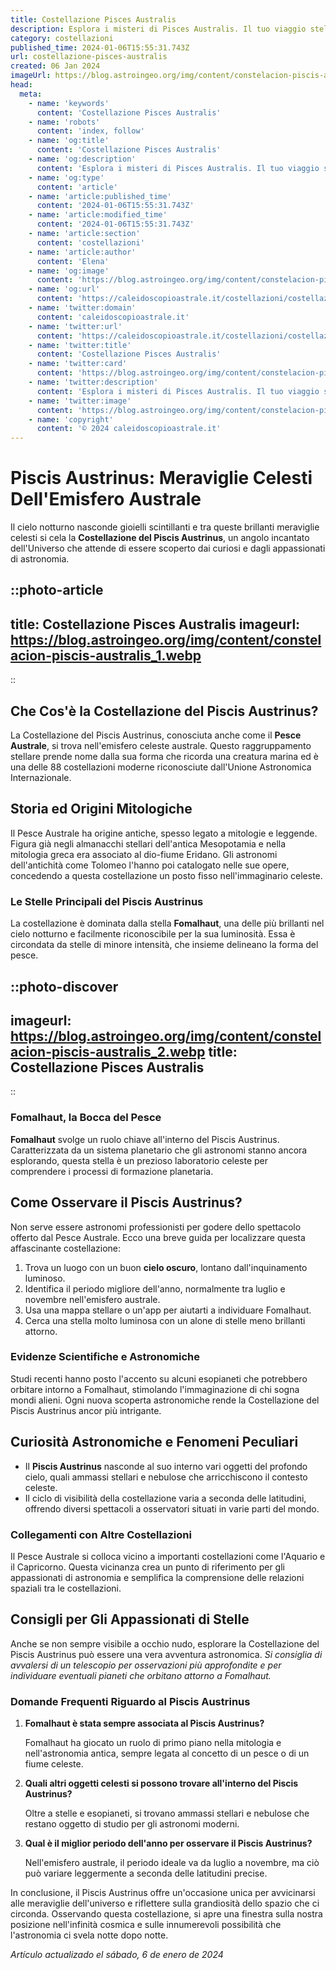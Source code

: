 ```yaml
---
title: Costellazione Pisces Australis
description: Esplora i misteri di Pisces Australis. Il tuo viaggio stellare tra mitologia e osservazione astronomica inizia qui. Scopri di più!
category: costellazioni
published_time: 2024-01-06T15:55:31.743Z
url: costellazione-pisces-australis
created: 06 Jan 2024
imageUrl: https://blog.astroingeo.org/img/content/constelacion-piscis-australis_1.webp
head:
  meta:
    - name: 'keywords'
      content: 'Costellazione Pisces Australis'
    - name: 'robots'
      content: 'index, follow'
    - name: 'og:title'
      content: 'Costellazione Pisces Australis'
    - name: 'og:description'
      content: 'Esplora i misteri di Pisces Australis. Il tuo viaggio stellare tra mitologia e osservazione astronomica inizia qui. Scopri di più!'
    - name: 'og:type'
      content: 'article'
    - name: 'article:published_time'
      content: '2024-01-06T15:55:31.743Z'
    - name: 'article:modified_time'
      content: '2024-01-06T15:55:31.743Z'
    - name: 'article:section'
      content: 'costellazioni'
    - name: 'article:author'
      content: 'Elena'
    - name: 'og:image'
      content: 'https://blog.astroingeo.org/img/content/constelacion-piscis-australis_1.webp'
    - name: 'og:url'
      content: 'https://caleidoscopioastrale.it/costellazioni/costellazione-pisces-australis'
    - name: 'twitter:domain'
      content: 'caleidoscopioastrale.it'
    - name: 'twitter:url'
      content: 'https://caleidoscopioastrale.it/costellazioni/costellazione-pisces-australis'
    - name: 'twitter:title'
      content: 'Costellazione Pisces Australis'
    - name: 'twitter:card'
      content: 'https://blog.astroingeo.org/img/content/constelacion-piscis-australis_1.webp'
    - name: 'twitter:description'
      content: 'Esplora i misteri di Pisces Australis. Il tuo viaggio stellare tra mitologia e osservazione astronomica inizia qui. Scopri di più!'
    - name: 'twitter:image'
      content: 'https://blog.astroingeo.org/img/content/constelacion-piscis-australis_1.webp'
    - name: 'copyright'
      content: '© 2024 caleidoscopioastrale.it'
---
```

# Piscis Austrinus: Meraviglie Celesti Dell'Emisfero Australe

Il cielo notturno nasconde gioielli scintillanti e tra queste brillanti meraviglie celesti si cela la **Costellazione del Piscis Austrinus**, un angolo incantato dell'Universo che attende di essere scoperto dai curiosi e dagli appassionati di astronomia.

::photo-article
---
title: Costellazione Pisces Australis
imageurl: https://blog.astroingeo.org/img/content/constelacion-piscis-australis_1.webp
---
::

## Che Cos'è la Costellazione del Piscis Austrinus?

La Costellazione del Piscis Austrinus, conosciuta anche come il **Pesce Australe**, si trova nell'emisfero celeste australe. Questo raggruppamento stellare prende nome dalla sua forma che ricorda una creatura marina ed è una delle 88 costellazioni moderne riconosciute dall'Unione Astronomica Internazionale.

## Storia ed Origini Mitologiche

Il Pesce Australe ha origine antiche, spesso legato a mitologie e leggende. Figura già negli almanacchi stellari dell'antica Mesopotamia e nella mitologia greca era associato al dio-fiume Eridano. Gli astronomi dell'antichità come Tolomeo l'hanno poi catalogato nelle sue opere, concedendo a questa costellazione un posto fisso nell'immaginario celeste.

### Le Stelle Principali del Piscis Austrinus

La costellazione è dominata dalla stella **Fomalhaut**, una delle più brillanti nel cielo notturno e facilmente riconoscibile per la sua luminosità. Essa è circondata da stelle di minore intensità, che insieme delineano la forma del pesce.

::photo-discover
---
imageurl: https://blog.astroingeo.org/img/content/constelacion-piscis-australis_2.webp
title: Costellazione Pisces Australis
---
::

### Fomalhaut, la Bocca del Pesce

**Fomalhaut** svolge un ruolo chiave all'interno del Piscis Austrinus. Caratterizzata da un sistema planetario che gli astronomi stanno ancora esplorando, questa stella è un prezioso laboratorio celeste per comprendere i processi di formazione planetaria.

## Come Osservare il Piscis Austrinus?

Non serve essere astronomi professionisti per godere dello spettacolo offerto dal Pesce Australe. Ecco una breve guida per localizzare questa affascinante costellazione:

1. Trova un luogo con un buon **cielo oscuro**, lontano dall'inquinamento luminoso.
2. Identifica il periodo migliore dell'anno, normalmente tra luglio e novembre nell'emisfero australe.
3. Usa una mappa stellare o un'app per aiutarti a individuare Fomalhaut.
4. Cerca una stella molto luminosa con un alone di stelle meno brillanti attorno.

### Evidenze Scientifiche e Astronomiche

Studi recenti hanno posto l'accento su alcuni esopianeti che potrebbero orbitare intorno a Fomalhaut, stimolando l'immaginazione di chi sogna mondi alieni. Ogni nuova scoperta astronomiche rende la Costellazione del Piscis Austrinus ancor più intrigante.

## Curiosità Astronomiche e Fenomeni Peculiari

* Il **Piscis Austrinus** nasconde al suo interno vari oggetti del profondo cielo, quali ammassi stellari e nebulose che arricchiscono il contesto celeste.
* Il ciclo di visibilità della costellazione varia a seconda delle latitudini, offrendo diversi spettacoli a osservatori situati in varie parti del mondo.

### Collegamenti con Altre Costellazioni

Il Pesce Australe si colloca vicino a importanti costellazioni come l'Aquario e il Capricorno. Questa vicinanza crea un punto di riferimento per gli appassionati di astronomia e semplifica la comprensione delle relazioni spaziali tra le costellazioni.

## Consigli per Gli Appassionati di Stelle

Anche se non sempre visibile a occhio nudo, esplorare la Costellazione del Piscis Austrinus può essere una vera avventura astronomica. *_Si consiglia di avvalersi di un telescopio per osservazioni più approfondite e per individuare eventuali pianeti che orbitano attorno a Fomalhaut._*

### Domande Frequenti Riguardo al Piscis Austrinus

1. **Fomalhaut è stata sempre associata al Piscis Austrinus?**
   
   Fomalhaut ha giocato un ruolo di primo piano nella mitologia e nell'astronomia antica, sempre legata al concetto di un pesce o di un fiume celeste.
    
2. **Quali altri oggetti celesti si possono trovare all'interno del Piscis Austrinus?**
    
   Oltre a stelle e esopianeti, si trovano ammassi stellari e nebulose che restano oggetto di studio per gli astronomi moderni.
    
3. **Qual è il miglior periodo dell'anno per osservare il Piscis Austrinus?**
   
   Nell'emisfero australe, il periodo ideale va da luglio a novembre, ma ciò può variare leggermente a seconda delle latitudini precise.

In conclusione, il Piscis Austrinus offre un'occasione unica per avvicinarsi alle meraviglie dell'universo e riflettere sulla grandiosità dello spazio che ci circonda. Osservando questa costellazione, si apre una finestra sulla nostra posizione nell'infinità cosmica e sulle innumerevoli possibilità che l'astronomia ci svela notte dopo notte.

_Artículo actualizado el sábado, 6 de enero de 2024_